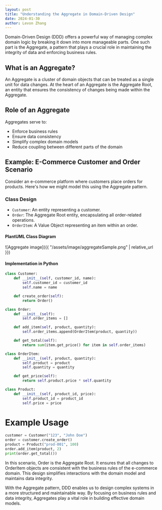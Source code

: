 ```yaml
---
layout: post
title: "Understanding the Aggregate in Domain-Driven Design"
date: 2024-01-30
author: Levon Zhang
---
```


Domain-Driven Design (DDD) offers a powerful way of managing complex domain logic by breaking it down into more manageable parts. One such part is the Aggregate, a pattern that plays a crucial role in maintaining the integrity of data and enforcing business rules.

## What is an Aggregate?

An Aggregate is a cluster of domain objects that can be treated as a single unit for data changes. At the heart of an Aggregate is the Aggregate Root, an entity that ensures the consistency of changes being made within the Aggregate.

## Role of an Aggregate

Aggregates serve to:

- Enforce business rules
- Ensure data consistency
- Simplify complex domain models
- Reduce coupling between different parts of the domain

## Example: E-Commerce Customer and Order Scenario

Consider an e-commerce platform where customers place orders for products. Here's how we might model this using the Aggregate pattern.

### Class Design

- `Customer`: An entity representing a customer.
- `Order`: The Aggregate Root entity, encapsulating all order-related operations.
- `OrderItem`: A Value Object representing an item within an order.

#### PlantUML Class Diagram

![Aggregate image]({{ "/assets/image/aggregateSample.png" | relative_url }})

#### Implementation in Python

```python
class Customer:
    def __init__(self, customer_id, name):
        self.customer_id = customer_id
        self.name = name

    def create_order(self):
        return Order()

class Order:
    def __init__(self):
        self.order_items = []

    def add_item(self, product, quantity):
        self.order_items.append(OrderItem(product, quantity))

    def get_total(self):
        return sum(item.get_price() for item in self.order_items)

class OrderItem:
    def __init__(self, product, quantity):
        self.product = product
        self.quantity = quantity

    def get_price(self):
        return self.product.price * self.quantity

class Product:
    def __init__(self, product_id, price):
        self.product_id = product_id
        self.price = price
```

# Example Usage

```python
customer = Customer("123", "John Doe")
order = customer.create_order()
product = Product("prod-001", 100)
order.add_item(product, 2)
print(order.get_total())
```
In this scenario, Order is the Aggregate Root. It ensures that all changes to OrderItem objects are consistent with the business rules of the e-commerce domain. This design simplifies interactions with the domain model and maintains data integrity.

With the Aggregate pattern, DDD enables us to design complex systems in a more structured and maintainable way. By focusing on business rules and data integrity, Aggregates play a vital role in building effective domain models.